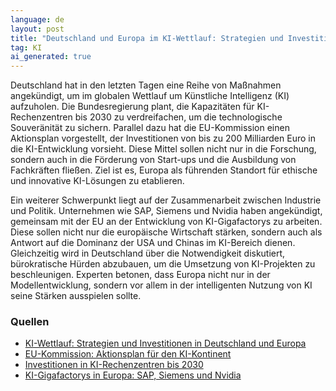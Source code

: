 ```yaml
---
language: de
layout: post
title: "Deutschland und Europa im KI-Wettlauf: Strategien und Investitionen"
tag: KI
ai_generated: true
---
```

Deutschland hat in den letzten Tagen eine Reihe von Maßnahmen angekündigt, um im globalen Wettlauf um Künstliche Intelligenz (KI) aufzuholen. Die Bundesregierung plant, die Kapazitäten für KI-Rechenzentren bis 2030 zu verdreifachen, um die technologische Souveränität zu sichern. Parallel dazu hat die EU-Kommission einen Aktionsplan vorgestellt, der Investitionen von bis zu 200 Milliarden Euro in die KI-Entwicklung vorsieht. Diese Mittel sollen nicht nur in die Forschung, sondern auch in die Förderung von Start-ups und die Ausbildung von Fachkräften fließen. Ziel ist es, Europa als führenden Standort für ethische und innovative KI-Lösungen zu etablieren.

<!--more-->

Ein weiterer Schwerpunkt liegt auf der Zusammenarbeit zwischen Industrie und Politik. Unternehmen wie SAP, Siemens und Nvidia haben angekündigt, gemeinsam mit der EU an der Entwicklung von KI-Gigafactorys zu arbeiten. Diese sollen nicht nur die europäische Wirtschaft stärken, sondern auch als Antwort auf die Dominanz der USA und Chinas im KI-Bereich dienen. Gleichzeitig wird in Deutschland über die Notwendigkeit diskutiert, bürokratische Hürden abzubauen, um die Umsetzung von KI-Projekten zu beschleunigen. Experten betonen, dass Europa nicht nur in der Modellentwicklung, sondern vor allem in der intelligenten Nutzung von KI seine Stärken ausspielen sollte.

### Quellen
- [KI-Wettlauf: Strategien und Investitionen in Deutschland und Europa](https://ki-echo.de/deutschland-und-europa-im-ki-wettlauf-strategien-investitionen-und-globale-herausforderungen/)
- [EU-Kommission: Aktionsplan für den KI-Kontinent](https://germany.representation.ec.europa.eu/news/fuhrungsrolle-fur-europa-aktionsplan-fur-den-ki-kontinent-vorgelegt-2025-04-09_de)
- [Investitionen in KI-Rechenzentren bis 2030](https://www.deloitte.com/de/de/about/press-room/deutschland-muss-kapazitaet-fuer-ki-rechenzentren-bis-2030-verdreifachen.html)
- [KI-Gigafactorys in Europa: SAP, Siemens und Nvidia](https://www.ariva.de/news/ki-gigafactorys-in-europa-sap-telekom-und-nvidia-im-rennen-11662569)
